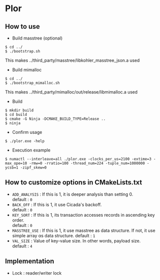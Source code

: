 # Plor

## How to use
- Build masstree (optional)
```
$ cd ../
$ ./bootstrap.sh
```
This makes ../third_party/masstree/libkohler_masstree_json.a used 
- Build mimalloc
```
$ cd ../
$ ./bootstrap_mimalloc.sh
```
This makes ../third_party/mimalloc/out/release/libmimalloc.a used 
- Build 
```
$ mkdir build
$ cd build
$ cmake -G Ninja -DCMAKE_BUILD_TYPE=Release ..
$ ninja
```
- Confirm usage 
```
$ ./plor.exe -help
```
- Execution example 
```
$ numactl --interleave=all ./plor.exe -clocks_per_us=2100 -extime=3 -max_ope=10 -rmw=0 -rratio=100 -thread_num=224 -tuple_num=1000000 -ycsb=1 -zipf_skew=0
```

## How to customize options in CMakeLists.txt
- `ADD_ANALYSIS` : If this is 1, it is deeper analysis than setting 0.<br>
default : `0`
- `BACK_OFF` : If this is 1, it use Cicada's backoff.<br>
default : `0`
- `KEY_SORT` : If this is 1, its transaction accesses records in ascending key order.<br>
default : `0`
- `MASSTREE_USE` : If this is 1, it use masstree as data structure. If not, it use simple array αs data structure.
default : `1`
- `VAL_SIZE` : Value of key-value size. In other words, payload size.<br>
default : `4`


## Implementation
- Lock : reader/writer lock
